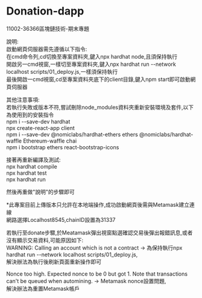 # Donation-dapp  

11002-36366區塊鏈技術-期末專題  

說明:  
  啟動網頁伺服器需先遵循以下指令:  
  在cmd命令列,cd切換至專案資料夾,鍵入npx hardhat node,且須保持執行  
  開啟另一cmd視窗,一樣切至專案資料夾,鍵入npx hardhat run --network localhost scripts/01_deploy.js,一樣須保持執行  
  最後開啟一cmd視窗,cd至專案資料夾底下的client目錄,鍵入npm start即可啟動網頁伺服器  
      
其他注意事項:  
  若執行失敗或版本不符,嘗試刪除node_modules資料夾重新安裝環境及套件,以下為使用到的安裝指令  
  npm i --save-dev hardhat  
  npx create-react-app client  
  npm i --save-dev @nomiclabs/hardhat-ethers ethers @nomiclabs/hardhat-waffle Ethereum-waffle chai  
  npm i bootstrap ethers react-bootstrap-icons  
     
  接著再重新編譯及測試:  
  npx hardhat compile  
  npx hardhat test  
  npx hardhat run  

  然後再重做"說明"的步驟即可   
  
     
*此專案目前上傳版本只允許在本地端操作,成功啟動網頁後需與Metamask建立連線  
  網路選擇Localhost8545,chainID設置為31337  
  
若執行至donate步驟,於Meatamask彈出視窗點選確認交易後彈出報錯訊息,或者沒有顯示交易資料,可能原因如下:  
  WARNING: Calling an account which is not a contract -> 為保持執行npx hardhat run --network localhost scripts/01_deploy.js,  
  解決辦法為執行後刷新頁面重新操作即可  
    
  Nonce too high. Expected nonce to be 0 but got 1. Note that transactions can't be queued when automining. -> Metamask nonce設置問題,  
  解決辦法為重置Metamask帳戶  





  

    
